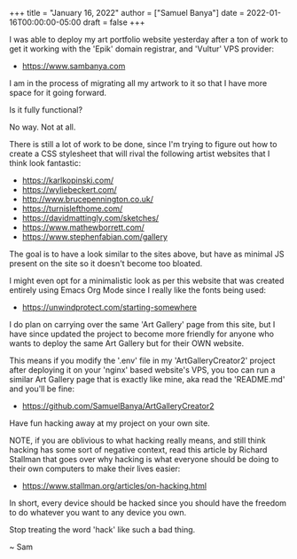 +++
title = "January 16, 2022"
author = ["Samuel Banya"]
date = 2022-01-16T00:00:00-05:00
draft = false
+++

I was able to deploy my art portfolio website yesterday after a ton of work to get it working with the 'Epik' domain registrar, and 'Vultur' VPS provider:

-   <https://www.sambanya.com>

I am in the process of migrating all my artwork to it so that I have more space for it going forward.

Is it fully functional?

No way. Not at all.

There is still a lot of work to be done, since I'm trying to figure out how to create a CSS stylesheet that will rival the following artist websites that I think look fantastic:

-   <https://karlkopinski.com/>
-   <https://wyliebeckert.com/>
-   <http://www.brucepennington.co.uk/>
-   <https://turnislefthome.com/>
-   <https://davidmattingly.com/sketches/>
-   <https://www.mathewborrett.com/>
-   <https://www.stephenfabian.com/gallery>

The goal is to have a look similar to the sites above, but have as minimal JS present on the site so it doesn't become too bloated.

I might even opt for a minimalistic look as per this website that was created entirely using Emacs Org Mode since I really like the fonts being used:

-   <https://unwindprotect.com/starting-somewhere>

I do plan on carrying over the same 'Art Gallery' page from this site, but I have since updated the project to become more friendly for anyone who wants to deploy the same Art Gallery but for their OWN website.

This means if you modify the '.env' file in my 'ArtGalleryCreator2' project after deploying it on your 'nginx' based website's VPS, you too can run a similar Art Gallery page that is exactly like mine, aka read the 'README.md' and you'll be fine:

-   <https://github.com/SamuelBanya/ArtGalleryCreator2>

Have fun hacking away at my project on your own site.

NOTE, if you are oblivious to what hacking really means, and still think hacking has some sort of negative context, read this article by Richard Stallman that goes over why hacking is what everyone should be doing to their own computers to make their lives easier:

-   <https://www.stallman.org/articles/on-hacking.html>

In short, every device should be hacked since you should have the freedom to do whatever you want to any device you own.

Stop treating the word 'hack' like such a bad thing.

~ Sam